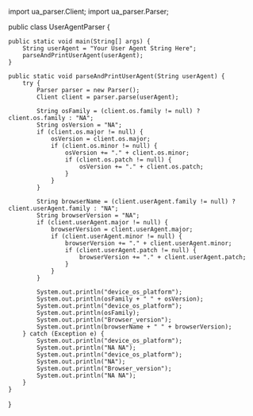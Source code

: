 import ua_parser.Client;
import ua_parser.Parser;

public class UserAgentParser {

    public static void main(String[] args) {
        String userAgent = "Your User Agent String Here";
        parseAndPrintUserAgent(userAgent);
    }

    public static void parseAndPrintUserAgent(String userAgent) {
        try {
            Parser parser = new Parser();
            Client client = parser.parse(userAgent);

            String osFamily = (client.os.family != null) ? client.os.family : "NA";
            String osVersion = "NA";
            if (client.os.major != null) {
                osVersion = client.os.major;
                if (client.os.minor != null) {
                    osVersion += "." + client.os.minor;
                    if (client.os.patch != null) {
                        osVersion += "." + client.os.patch;
                    }
                }
            }

            String browserName = (client.userAgent.family != null) ? client.userAgent.family : "NA";
            String browserVersion = "NA";
            if (client.userAgent.major != null) {
                browserVersion = client.userAgent.major;
                if (client.userAgent.minor != null) {
                    browserVersion += "." + client.userAgent.minor;
                    if (client.userAgent.patch != null) {
                        browserVersion += "." + client.userAgent.patch;
                    }
                }
            }

            System.out.println("device_os_platform");
            System.out.println(osFamily + " " + osVersion);
            System.out.println("device_os_platform");
            System.out.println(osFamily);
            System.out.println("Browser_version");
            System.out.println(browserName + " " + browserVersion);
        } catch (Exception e) {
            System.out.println("device_os_platform");
            System.out.println("NA NA");
            System.out.println("device_os_platform");
            System.out.println("NA");
            System.out.println("Browser_version");
            System.out.println("NA NA");
        }
    }
}
